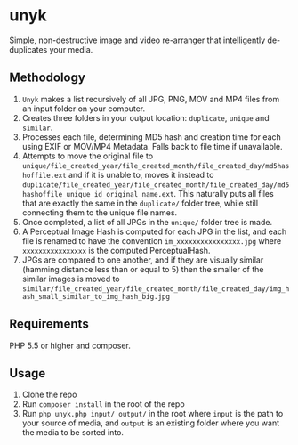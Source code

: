 # unyk
Simple, non-destructive image and video re-arranger that intelligently de-duplicates your media.

## Methodology
1. `Unyk` makes a list recursively of all JPG, PNG, MOV and MP4 files from an input folder on your computer.
2. Creates three folders in your output location: `duplicate`, `unique` and `similar`.
3. Processes each file, determining MD5 hash and creation time for each using EXIF or MOV/MP4 Metadata. Falls back to file time if unavailable.
4. Attempts to move the original file to `unique/file_created_year/file_created_month/file_created_day/md5hashoffile.ext` and if it is unable to, moves it instead to `duplicate/file_created_year/file_created_month/file_created_day/md5hashoffile_unique_id_original_name.ext`. This naturally puts all files that are exactly the same in the `duplicate/` folder tree, while still connecting them to the unique file names.
5. Once completed, a list of all JPGs in the `unique/` folder tree is made.
6. A Perceptual Image Hash is computed for each JPG in the list, and each file is renamed to have the convention `im_xxxxxxxxxxxxxxxx.jpg` where `xxxxxxxxxxxxxxxx` is the computed PerceptualHash.
7. JPGs are compared to one another, and if they are visually similar (hamming distance less than or equal to 5) then the smaller of the similar images is moved to `similar/file_created_year/file_created_month/file_created_day/img_hash_small_similar_to_img_hash_big.jpg`

## Requirements
PHP 5.5 or higher and composer.

## Usage
1. Clone the repo
2. Run `composer install` in the root of the repo
3. Run `php unyk.php input/ output/` in the root where `input` is the path to your source of media, and `output` is an existing folder where you want the media to be sorted into.